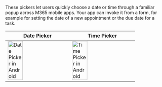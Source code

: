 These pickers let users quickly choose a date or time through a familiar popup across M365 mobile apps. Your app can invoke it from a form, for example for setting the date of a new appointment or the due date for a task.

| Date Picker                                                                                                                                                          | Time Picker                                                                                                                                                          |
| -------------------------------------------------------------------------------------------------------------------------------------------------------------------- | -------------------------------------------------------------------------------------------------------------------------------------------------------------------- |
| <img src="https://static2.sharepointonline.com/fabric-website/images/controls/ios/DateTimePicker/datepicker.png" alt="Date Picker in Android" style="width: 50%;" /> | <img src="https://static2.sharepointonline.com/fabric-website/images/controls/ios/DateTimePicker/timepicker.png" alt="Time Picker in Android" style="width: 50%;" /> |
